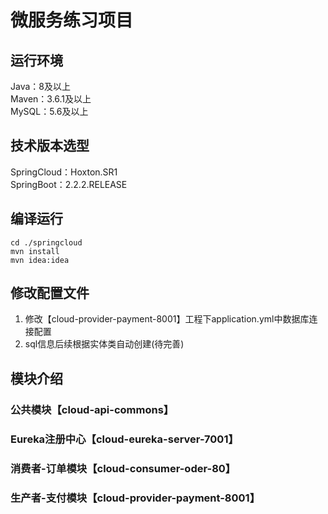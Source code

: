 # 微服务练习项目

## 运行环境
Java：8及以上 <br/>
Maven：3.6.1及以上 <br/>
MySQL：5.6及以上
## 技术版本选型
SpringCloud：Hoxton.SR1 <br/>
SpringBoot：2.2.2.RELEASE <br/>

## 编译运行
```shell
cd ./springcloud
mvn install 
mvn idea:idea
```

## 修改配置文件
1. 修改【cloud-provider-payment-8001】工程下application.yml中数据库连接配置
2. sql信息后续根据实体类自动创建(待完善)

## 模块介绍
### 公共模块【cloud-api-commons】
### Eureka注册中心【cloud-eureka-server-7001】
### 消费者-订单模块【cloud-consumer-oder-80】
### 生产者-支付模块【cloud-provider-payment-8001】
